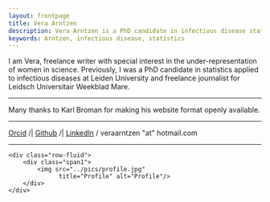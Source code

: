 ```yaml
---
layout: frontpage
title: Vera Arntzen
description: Vera Arntzen is a PhD candidate in infectious disease statistics at Mathematical Institute, Leiden University, The Netherlands.
keywords: Arntzen, infectious disease, statistics
---
```



I am Vera, freelance writer with special interest in the under-representation of women in science. Previously, I was a PhD candidate in statistics applied to infectious diseases at Leiden University and freelance journalist for Leidsch Universitair Weekblad Mare.

---

Many thanks to Karl Broman for making his website format openly available.

---
   
[Orcid](https://orcid.org/0000-0002-2642-9898) /| [Github](https://github.com/vharntzen) /| [LinkedIn](https://nl.linkedin.com/in/vera-arntzen-b48271163) / veraarntzen "at" hotmail.com

---

<div class="container">

    <div class="row-fluid">
        <div class="span1">
            <img src="../pics/profile.jpg"
                  title="Profile" alt="Profile"/>
        </div>
    </div>
</div>
